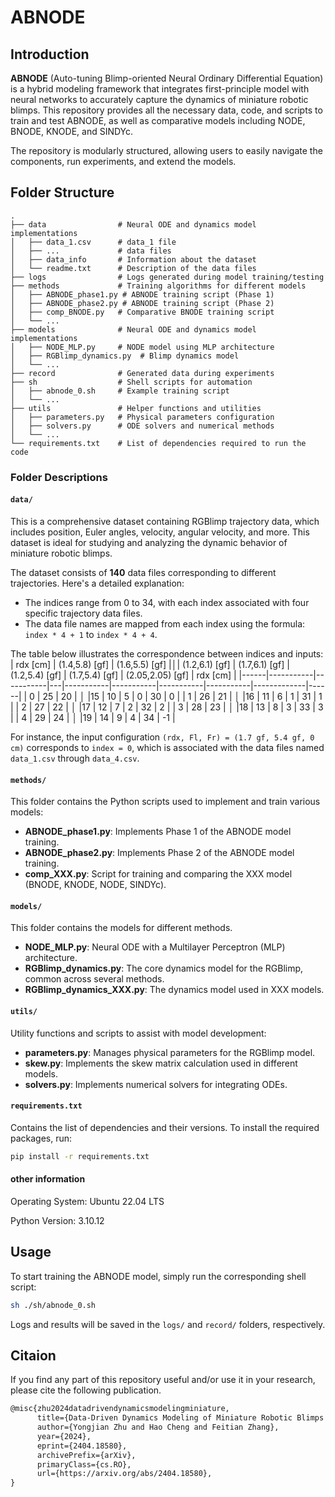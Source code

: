 # ABNODE

## Introduction
**ABNODE** (Auto-tuning Blimp-oriented Neural Ordinary Differential Equation) is a hybrid modeling framework that integrates first-principle model with neural networks to accurately capture the dynamics of miniature robotic blimps. This repository provides all the necessary data, code, and scripts to train and test ABNODE, as well as comparative models including NODE, BNODE, KNODE, and SINDYc.

The repository is modularly structured, allowing users to easily navigate the components, run experiments, and extend the models.

## Folder Structure

```
.
├── data                # Neural ODE and dynamics model implementations
│   ├── data_1.csv      # data_1 file
│   ├── ...             # data files
│   ├── data_info       # Information about the dataset
│   └── readme.txt      # Description of the data files
├── logs                # Logs generated during model training/testing
├── methods             # Training algorithms for different models
│   ├── ABNODE_phase1.py # ABNODE training script (Phase 1)
│   ├── ABNODE_phase2.py # ABNODE training script (Phase 2)
│   ├── comp_BNODE.py   # Comparative BNODE training script
│   └── ...            
├── models              # Neural ODE and dynamics model implementations
│   ├── NODE_MLP.py     # NODE model using MLP architecture
│   ├── RGBlimp_dynamics.py  # Blimp dynamics model
│   └── ...            
├── record              # Generated data during experiments
├── sh                  # Shell scripts for automation
│   ├── abnode_0.sh     # Example training script
│   └── ...             
├── utils               # Helper functions and utilities
│   ├── parameters.py   # Physical parameters configuration
│   ├── solvers.py      # ODE solvers and numerical methods
│   └── ...
└── requirements.txt    # List of dependencies required to run the code
```

### Folder Descriptions

#### `data/`
This is a comprehensive dataset containing RGBlimp trajectory data, which includes position, Euler angles, velocity, angular velocity, and more. This dataset is ideal for studying and analyzing the dynamic behavior of miniature robotic blimps.

The dataset consists of **140** data files corresponding to different trajectories. Here's a detailed explanation:
- The indices range from 0 to 34, with each index associated with four specific trajectory data files.
- The data file names are mapped from each index using the formula: `index * 4 + 1` to `index * 4 + 4`.

The table below illustrates the correspondence between indices and inputs:
| rdx \[cm\]  | (1.4,5.8) \[gf\] | (1.6,5.5) \[gf\] |**&#9474;**| (1.2,6.1) \[gf\] | (1.7,6.1) \[gf\] | (1.2,5.4) \[gf\] | (1.7,5.4) \[gf\] | (2.05,2.05) \[gf\] | rdx \[cm\]  |
|------|-----------|-----------|---|-----------|-----------|-----------|-----------|-------------|------|
| 0    | 25        | 20        | **&#9474;** |15        | 10        | 5         | 0         | 30          | 0    |
| 1 | 26        | 21        | **&#9474;** |16        | 11        | 6         | 1         | 31          | 1 |
| 2 | 27        | 22        | **&#9474;** |17        | 12        | 7         | 2         | 32          | 2 |
| 3 | 28        | 23        | **&#9474;** |18        | 13        | 8         | 3         | 33          | 3 |
| 4 | 29        | 24        | **&#9474;** |19        | 14        | 9         | 4         | 34          | -1 |

For instance, the input configuration `(rdx, Fl, Fr) = (1.7 gf, 5.4 gf, 0 cm)` corresponds to `index = 0`, which is associated with the data files named `data_1.csv` through `data_4.csv`.

#### `methods/`
This folder contains the Python scripts used to implement and train various models:
- **ABNODE_phase1.py**: Implements Phase 1 of the ABNODE model training.
- **ABNODE_phase2.py**: Implements Phase 2 of the ABNODE model training.
- **comp_XXX.py**: Script for training and comparing the XXX model (BNODE, KNODE, NODE, SINDYc).

#### `models/`
This folder contains the models for different methods.
- **NODE_MLP.py**: Neural ODE with a Multilayer Perceptron (MLP) architecture.
- **RGBlimp_dynamics.py**: The core dynamics model for the RGBlimp, common across several methods.
- **RGBlimp_dynamics_XXX.py**: The dynamics model used in XXX models.

#### `utils/`
Utility functions and scripts to assist with model development:
- **parameters.py**: Manages physical parameters for the RGBlimp model.
- **skew.py**: Implements the skew matrix calculation used in different models.
- **solvers.py**: Implements numerical solvers for integrating ODEs.

#### `requirements.txt`
Contains the list of dependencies and their versions. To install the required packages, run:
```bash
pip install -r requirements.txt
```
#### other information
Operating System: Ubuntu 22.04 LTS

Python Version: 3.10.12

## Usage
To start training the ABNODE model, simply run the corresponding shell script:
```bash
sh ./sh/abnode_0.sh
```
Logs and results will be saved in the `logs/` and `record/` folders, respectively.

## Citaion
If you find any part of this repository useful and/or use it in your research, please cite the following publication.
``` latex
@misc{zhu2024datadrivendynamicsmodelingminiature,
      title={Data-Driven Dynamics Modeling of Miniature Robotic Blimps Using Neural ODEs With Parameter Auto-Tuning}, 
      author={Yongjian Zhu and Hao Cheng and Feitian Zhang},
      year={2024},
      eprint={2404.18580},
      archivePrefix={arXiv},
      primaryClass={cs.RO},
      url={https://arxiv.org/abs/2404.18580}, 
}
```
